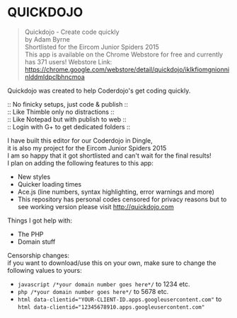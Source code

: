 # QUICKDOJO  

> Quickdojo - Create code quickly  
> by Adam Byrne  
> Shortlisted for the Eircom Junior Spiders 2015  
> This app is available on the Chrome Webstore for free and currently has 371 users!
> Webstore Link: https://chrome.google.com/webstore/detail/quickdojo/iklkfiomgnionninlddmldpclbhncmoa

Quickdojo was created to help Coderdojo's get coding quickly.  

:: No finicky setups, just code & publish ::  
:: Like Thimble only no distractions ::  
:: Like Notepad but with publish to web ::  
:: Login with G+ to get dedicated folders ::  

I have built this editor for our Coderdojo in Dingle,    
it is also my project for the Eircom Junior Spiders 2015  
I am so happy that it got shortlisted and can't wait for the final results!  
I plan on adding the following features to this app:
* New styles
* Quicker loading times
* Ace.js (line numbers, syntax highlighting, error warnings and more)
* This repository has personal codes censored for privacy reasons but to see working version please visit http://quickdojo.com  

Things I got help with:
* The PHP
* Domain stuff  

Censorship changes:  
if you want to download/use this on your own, make sure to change the following values to yours:  
* ```javascript /*your domain number goes here*/``` to 1234 etc.  
* ```php /*your domain number goes here*/``` to 5678 etc.  
* ```html data-clientid="YOUR-CLIENT-ID.apps.googleusercontent.com"``` to ```html data-clientid="12345678910.apps.googleusercontent.com"```


